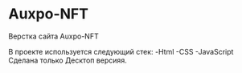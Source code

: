 # Auxpo-NFT

Верстка сайта Auxpo-NFT

В проекте используется следующий стек: -Html -CSS -JavaScript
Сделана только Десктоп версияя.
